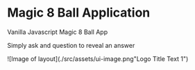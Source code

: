 # Magic 8 Ball Application
Vanilla Javascript Magic 8 Ball App

Simply ask and question to reveal an answer


![Image of layout](./src/assets/ui-image.png"Logo Title Text 1")
